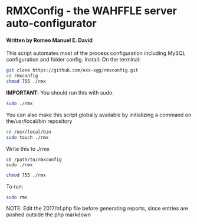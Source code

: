 # RMXConfig - the WAHFFLE server auto-configurator
#### Written by Romeo Manuel E. David

This script automates most of the process configuration including MySQL configuration and folder config.
Install:
On the terminal:
```bash
git clone https://github.com/exs-xgg/rmxconfig.git
cd rmxconfig
chmod 755 ./rmx
```

**IMPORTANT:** You should run this with sudo.
```bash
sudo ./rmx
```

You can also make this script globally available by initializing a command on the/usr/local/bin repository

```bash
cd /usr/local/bin
sudo touch ./rmx
```
Write this to ./rmx
```
cd /path/to/rmxconfig
sudo ./rmx
```
```bash
chmod 755 ./rmx
```
To run:
```bash
sudo rmx
```
NOTE: Edit the 2017/hf.php file before generating reports, since entries are pushed outside the php markdown

